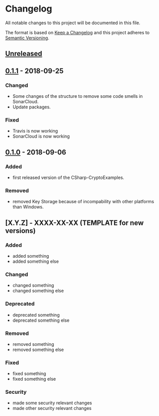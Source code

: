 # Changelog

All notable changes to this project will be documented in this file.

The format is based on [Keep a Changelog](http://keepachangelog.com/en/1.0.0/)
and this project adheres to [Semantic Versioning](http://semver.org/spec/v2.0.0.html).

## [Unreleased]

## [0.1.1] - 2018-09-25

### Changed

- Some changes of the structure to remove some code smells in SonarCloud.
- Update packages.

### Fixed

- Travis is now working
- SonarCloud is now working

## [0.1.0] - 2018-09-06

### Added

- first released version of the CSharp-CryptoExamples.

### Removed

- removed Key Storage because of incompability with other platforms than Windows.

## [X.Y.Z] - XXXX-XX-XX (TEMPLATE for new versions)

### Added

- added something
- added something else

### Changed

- changed something
- changed something else

### Deprecated

- deprecated something
- deprecated something else

### Removed

- removed something
- removed something else

### Fixed

- fixed something
- fixed something else

### Security

- made some security relevant changes
- made other security relevant changes

[Unreleased]: https://github.com/cryptoexamples/csharp-cryptoexamples/compare/v0.1.1...HEAD
[0.1.1]: https://github.com/cryptoexamples/csharp-cryptoexamples/compare/v0.1.0...v0.1.1
[0.1.0]: https://github.com/cryptoexamples/csharp-cryptoexamples/releases/tag/v0.1.0
